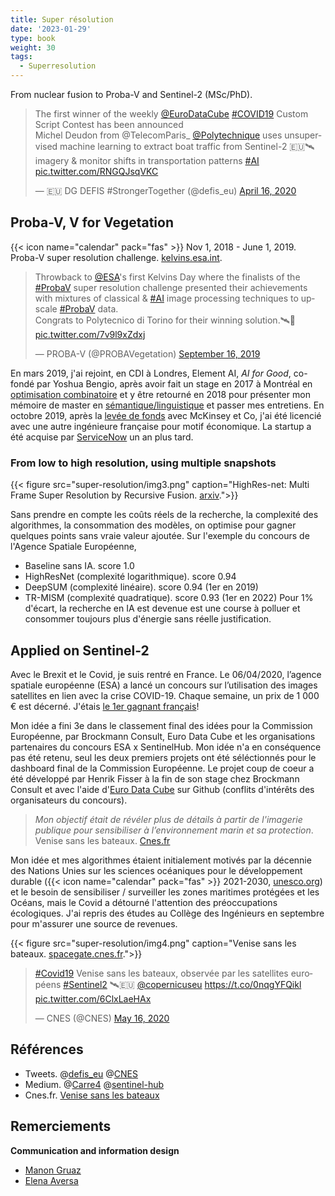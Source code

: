 ```yaml
---
title: Super résolution
date: '2023-01-29'
type: book
weight: 30
tags:
  - Superresolution
---
```


From nuclear fusion to Proba-V and Sentinel-2 (MSc/PhD).

<!--more-->

<blockquote class="twitter-tweet"><p lang="en" dir="ltr">The first winner of the weekly <a href="https://twitter.com/EuroDataCube?ref_src=twsrc%5Etfw">@EuroDataCube</a> <a href="https://twitter.com/hashtag/COVID19?src=hash&amp;ref_src=twsrc%5Etfw">#COVID19</a> Custom Script Contest has been announced<br>Michel Deudon from @TelecomParis_ <a href="https://twitter.com/Polytechnique?ref_src=twsrc%5Etfw">@Polytechnique</a> uses unsupervised machine learning to extract boat traffic from Sentinel-2 🇪🇺🛰imagery &amp; monitor shifts in transportation patterns <a href="https://twitter.com/hashtag/AI?src=hash&amp;ref_src=twsrc%5Etfw">#AI</a> <a href="https://t.co/RNGQJsqVKC">pic.twitter.com/RNGQJsqVKC</a></p>&mdash; 🇪🇺 DG DEFIS #StrongerTogether (@defis_eu) <a href="https://twitter.com/defis_eu/status/1250769302577389568?ref_src=twsrc%5Etfw">April 16, 2020</a></blockquote> <script async src="https://platform.twitter.com/widgets.js" charset="utf-8"></script>

## Proba-V, V for Vegetation

{{< icon name="calendar" pack="fas" >}} Nov 1, 2018 - June 1, 2019. Proba-V super resolution challenge. [kelvins.esa.int](https://kelvins.esa.int/proba-v-super-resolution/problem/).

<blockquote class="twitter-tweet"><p lang="en" dir="ltr">Throwback to <a href="https://twitter.com/esa?ref_src=twsrc%5Etfw">@ESA</a>&#39;s first Kelvins Day where the finalists of the <a href="https://twitter.com/hashtag/ProbaV?src=hash&amp;ref_src=twsrc%5Etfw">#ProbaV</a> super resolution challenge presented their achievements with mixtures of classical &amp; <a href="https://twitter.com/hashtag/AI?src=hash&amp;ref_src=twsrc%5Etfw">#AI</a> image processing techniques to upscale <a href="https://twitter.com/hashtag/ProbaV?src=hash&amp;ref_src=twsrc%5Etfw">#ProbaV</a> data.<br>Congrats to Polytecnico di Torino for their winning solution.🛰️👏 <a href="https://t.co/7v9l9xZdxj">pic.twitter.com/7v9l9xZdxj</a></p>&mdash; PROBA-V (@PROBAVegetation) <a href="https://twitter.com/PROBAVegetation/status/1173540928600117248?ref_src=twsrc%5Etfw">September 16, 2019</a></blockquote> <script async src="https://platform.twitter.com/widgets.js" charset="utf-8"></script>

En mars 2019, j'ai rejoint, en CDI à Londres, Element AI, <i>AI for Good</i>, co-fondé par Yoshua Bengio, après avoir fait un stage en 2017 à Montréal en [optimisation combinatoire](https://hanalog.ca/wp-content/uploads/2018/11/cpaior-learning-heuristics-6.pdf) et y être retourné en 2018 pour présenter mon mémoire de master en [sémantique/linguistique](https://proceedings.neurips.cc/paper_files/paper/2018/file/97e8527feaf77a97fc38f34216141515-Paper.pdf) et passer mes entretiens. En octobre 2019, après la [levée de fonds](https://www.cdpq.com/fr/actualites/communiques/element-ai-recueille-200m-ca-1514m-us-de-serie-b-pour-transformer-les) avec McKinsey et Co, j'ai été licencié avec une autre ingénieure française pour motif économique. La startup a été acquise par [ServiceNow](https://techcrunch.com/2020/11/30/servicenow-is-acquiring-element-ai-the-canadian-startup-building-ai-services-for-enterprises/) un an plus tard.

### From low to high resolution, using multiple snapshots

{{< figure src="super-resolution/img3.png" caption="HighRes-net: Multi Frame Super Resolution by Recursive Fusion. [arxiv](https://arxiv.org/abs/2002.06460).">}}

Sans prendre en compte les coûts réels de la recherche, la complexité des algorithmes, la consommation des modèles, on optimise pour gagner quelques points sans vraie valeur ajoutée. Sur l'exemple du concours de l'Agence Spatiale Européenne,
- Baseline sans IA. score 1.0
- HighResNet (complexité logarithmique). score 0.94
- DeepSUM (complexité linéaire). score 0.94 (1er en 2019)
- TR-MISM (complexité quadratique). score 0.93 (1er en 2022)
Pour 1% d'écart, la recherche en IA est devenue est une course à polluer et consommer toujours plus d'énergie sans réelle justification.

## Applied on Sentinel-2

Avec le Brexit et le Covid, je suis rentré en France. Le 06/04/2020, l’agence spatiale européenne (ESA) a lancé un concours sur l’utilisation des images satellites en lien avec la crise COVID-19. Chaque semaine, un prix de 1 000 € est décerné. J'étais [le 1er gagnant français](https://spacegate.cnes.fr/fr/covid-19-venise-sans-les-bateaux)!

Mon idée a fini 3e dans le classement final des idées pour la Commission Européenne, par Brockmann Consult, Euro Data Cube et les organisations partenaires du concours ESA x SentinelHub. Mon idée n'a en conséquence pas été retenu, seul les deux premiers projets ont été séléctionnés pour le dashboard final de la Commission Européenne. Le projet coup de coeur a été développé par Henrik Fisser à la fin de son stage chez Brockmann Consult et avec l'aide d'[Euro Data Cube](https://github.com/hfisser/Truck_Detection_Sentinel2_COVID19/commit/48bc8ab4cc431d8a044093cbd8c0385aff5511be) sur Github (conflits d'intérêts des organisateurs du concours). 

> <i>Mon objectif était de révéler plus de détails à partir de l'imagerie publique pour sensibiliser à l’environnement marin et sa protection</i>. Venise sans les bateaux. [Cnes.fr](https://spacegate.cnes.fr/fr/covid-19-venise-sans-les-bateaux)

Mon idée et mes algorithmes étaient initialement motivés par la décennie des Nations Unies sur les sciences océaniques pour le développement durable ({{< icon name="calendar" pack="fas" >}}  2021-2030, [unesco.org](https://fr.unesco.org/ocean-decade)) et le besoin de sensibiliser / surveiller les zones maritimes protégées et les Océans, mais le Covid a détourné l'attention des préoccupations écologiques. J'ai repris des études au Collège des Ingénieurs en septembre pour m'assurer une source de revenues.

{{< figure src="super-resolution/img4.png" caption="Venise sans les bateaux. [spacegate.cnes.fr](https://spacegate.cnes.fr/fr/covid-19-venise-sans-les-bateaux).">}}

<blockquote class="twitter-tweet"><p lang="fr" dir="ltr"><a href="https://twitter.com/hashtag/Covid19?src=hash&amp;ref_src=twsrc%5Etfw">#Covid19</a> Venise sans les bateaux, observée par les satellites européens <a href="https://twitter.com/hashtag/Sentinel2?src=hash&amp;ref_src=twsrc%5Etfw">#Sentinel2</a> 🛰️🇪🇺 <a href="https://twitter.com/CopernicusEU?ref_src=twsrc%5Etfw">@copernicuseu</a> <a href="https://t.co/0nqgYFQikl">https://t.co/0nqgYFQikl</a> <a href="https://t.co/6ClxLaeHAx">pic.twitter.com/6ClxLaeHAx</a></p>&mdash; CNES (@CNES) <a href="https://twitter.com/CNES/status/1261594992839208960?ref_src=twsrc%5Etfw">May 16, 2020</a></blockquote> <script async src="https://platform.twitter.com/widgets.js" charset="utf-8"></script>

## Références
- Tweets. @[defis_eu](https://twitter.com/defis_eu/status/1250769302577389568) @[CNES](https://twitter.com/CNES/status/1261594992839208960)
- Medium. @[Carre4](https://medium.com/carre4/monitoring-boat-traffic-with-public-satellites-be1c48d87802) @[sentinel-hub](https://medium.com/sentinel-hub/race-upscaling-competition-results-8a339bb8c942) 
- Cnes.fr. [Venise sans les bateaux](https://spacegate.cnes.fr/fr/covid-19-venise-sans-les-bateaux)

## Remerciements
<b>Communication and information design</b>
- [Manon Gruaz](https://manongruaz.com/)
- [Elena Aversa](https://densitydesign.org/person/elena-aversa/)